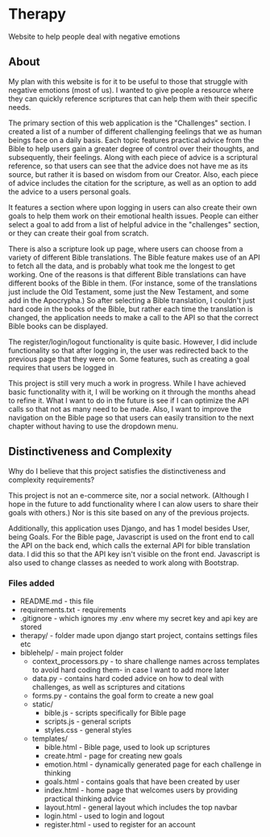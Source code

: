 # Therapy

Website to help people deal with negative emotions

## About

My plan with this website is for it to be useful to those that struggle with negative emotions (most of us). I wanted to give people a resource where they can quickly reference scriptures that can help them with their specific needs.

The primary section of this web application is the "Challenges" section. I created a list of a number of different challenging feelings that we as human beings face on a daily basis. Each topic features practical advice from the Bible to help users gain a greater degree of control over their thoughts, and subsequently, their feelings. Along with each piece of advice is a scriptural reference, so that users can see that the advice does not have me as its source, but rather it is based on wisdom from our Creator. Also, each piece of advice includes the citation for the scripture, as well as an option to add the advice to a users personal goals.

It features a section where upon logging in users can also create their own goals to help them work on their emotional health issues. People can either select a goal to add from a list of helpful advice in the "challenges" section, or they can create their goal from scratch.

There is also a scripture look up page, where users can choose from a variety of different Bible translations. The Bible feature makes use of an API to fetch all the data, and is probably what took me the longest to get working. One of the reasons is that different Bible translations can have different books of the Bible in them. (For instance, some of the translations just include the Old Testament, some just the New Testament, and some add in the Apocrypha.) So after selecting a Bible translation, I couldn't just hard code in the books of the Bible, but rather each time the translation is changed, the application needs to make a call to the API so that the correct Bible books can be displayed.

The register/login/logout functionality is quite basic. However, I did include functionality so that after logging in, the user was redirected back to the previous page that they were on. Some features, such as creating a goal requires that users be logged in

This project is still very much a work in progress. While I have achieved basic functionality with it, I will be working on it through the months ahead to refine it. What I want to do in the future is see if I can optimize the API calls so that not as many need to be made. Also, I want to improve the navigation on the Bible page so that users can easily transition to the next chapter without having to use the dropdown menu.

## Distinctiveness and Complexity

Why do I believe that this project satisfies the distinctiveness and complexity requirements?

This project is not an e-commerce site, nor a social network. (Although I hope in the future to add functionality where I can alow users to share their goals with others.) Nor is this site based on any of the previous projects.

Additionally, this application uses Django, and has 1 model besides User, being Goals. For the Bible page, Javascript is used on the front end to call the API on the back end, which calls the external API for bible translation data. I did this so that the API key isn't visible on the front end. Javascript is also used to change classes as needed to work along with Bootstrap.

### Files added

-   README.md - this file
-   requirements.txt - requirements
-   .gitignore - which ignores my .env where my secret key and api key are stored
-   therapy/ - folder made upon django start project, contains settings files etc
-   biblehelp/ - main project folder
    -   context_processors.py - to share challenge names across templates to avoid hard coding them- in case I want to add more later
    -   data.py - contains hard coded advice on how to deal with challenges, as well as scriptures and citations
    -   forms.py - contains the goal form to create a new goal
    -   static/
        -   bible.js - scripts specifically for Bible page
        -   scripts.js - general scripts
        -   styles.css - general styles
    -   templates/
        -   bible.html - Bible page, used to look up scriptures
        -   create.html - page for creating new goals
        -   emotion.html - dynamically generated page for each challenge in thinking
        -   goals.html - contains goals that have been created by user
        -   index.html - home page that welcomes users by providing practical thinking advice
        -   layout.html - general layout which includes the top navbar
        -   login.html - used to login and logout
        -   register.html - used to register for an account

<!-- TODO: How to run your application. -->
